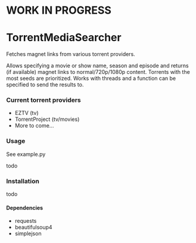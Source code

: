 # WORK IN PROGRESS
TorrentMediaSearcher
====================

Fetches magnet links from various torrent providers.

Allows specifying a movie or show name, season and episode and returns (if available) magnet links to normal/720p/1080p content.
Torrents with the most seeds are prioritized. Works with threads and a function can be specified to send the results to.

### Current torrent providers
- EZTV (tv)
- TorrentProject (tv/movies)
- More to come...

### Usage

See example.py

todo

### Installation
todo

#### Dependencies
- requests
- beautifulsoup4
- simplejson
